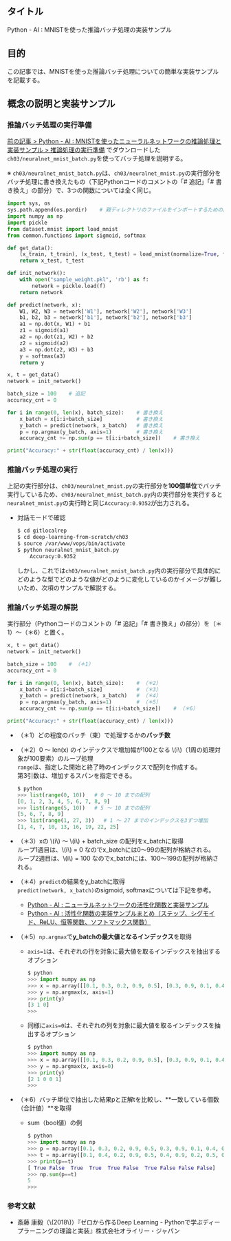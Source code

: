 ## タイトル
Python - AI : MNISTを使った推論バッチ処理の実装サンプル

## 目的
この記事では、MNISTを使った推論バッチ処理についての簡単な実装サンプルを記載する。

## 概念の説明と実装サンプル
### 推論バッチ処理の実行準備
[前の記事 > Python - AI : MNISTを使ったニューラルネットワークの推論処理と実装サンプル > 推論処理の実行準備](https://sigma-se.com/detail/20/#:~:text=%E3%81%A8%E5%AE%9F%E8%A3%85%E3%82%B5%E3%83%B3%E3%83%97%E3%83%AB-,%E6%8E%A8%E8%AB%96%E5%87%A6%E7%90%86%E3%81%AE%E5%AE%9F%E8%A1%8C%E6%BA%96%E5%82%99,-%E5%8F%82%E8%80%83%E6%96%87%E7%8C%AE%E3%81%AE%E3%80%8E%E3%82%BC) でダウンロードした`ch03/neuralnet_mnist_batch.py`を使ってバッチ処理を説明する。

※ `ch03/neuralnet_mnist_batch.py`は、`ch03/neuralnet_mnist.py`の実行部分をバッチ処理に書き換えたもの（下記Pythonコードのコメントの「# 追記」「# 書き換え」の部分）で、3つの関数については全く同じ。

```python
import sys, os
sys.path.append(os.pardir)    # 親ディレクトリのファイルをインポートするための設定
import numpy as np
import pickle
from dataset.mnist import load_mnist
from common.functions import sigmoid, softmax

def get_data():
    (x_train, t_train), (x_test, t_test) = load_mnist(normalize=True, flatten=True, one_hot_label=False)
    return x_test, t_test

def init_network():
    with open("sample_weight.pkl", 'rb') as f:
        network = pickle.load(f)
    return network

def predict(network, x):
    W1, W2, W3 = network['W1'], network['W2'], network['W3']
    b1, b2, b3 = network['b1'], network['b2'], network['b3']
    a1 = np.dot(x, W1) + b1
    z1 = sigmoid(a1)
    a2 = np.dot(z1, W2) + b2
    z2 = sigmoid(a2)
    a3 = np.dot(z2, W3) + b3
    y = softmax(a3)
    return y

x, t = get_data()
network = init_network()

batch_size = 100    # 追記
accuracy_cnt = 0

for i in range(0, len(x), batch_size):    # 書き換え
    x_batch = x[i:i+batch_size]           # 書き換え
    y_batch = predict(network, x_batch)   # 書き換え
    p = np.argmax(y_batch, axis=1)        # 書き換え
    accuracy_cnt += np.sum(p == t[i:i+batch_size])    # 書き換え

print("Accuracy:" + str(float(accuracy_cnt) / len(x)))
```

### 推論バッチ処理の実行

上記の実行部分は、`ch03/neuralnet_mnist.py`の実行部分を**100個単位**でバッチ実行しているため、`ch03/neuralnet_mnist_batch.py`内の実行部分を実行すると`neuralnet_mnist.py`の実行時と同じ`Accuracy:0.9352`が出力される。

- 対話モードで確認
    ```bash
    $ cd gitlocalrep
    $ cd deep-learning-from-scratch/ch03
    $ source /var/www/vops/bin/activate
    $ python neuralnet_mnist_batch.py
        Accuracy:0.9352
    ```

    しかし、これでは`ch03/neuralnet_mnist_batch.py`内の実行部分で具体的にどのような型でどのような値がどのように変化しているのかイメージが難しいため、次項のサンプルで解説する。

### 推論バッチ処理の解説

実行部分（Pythonコードのコメントの「# 追記」「# 書き換え」の部分）を（＊1）〜（＊6）と置く。

```python
x, t = get_data()
network = init_network()

batch_size = 100    # （＊1）
accuracy_cnt = 0

for i in range(0, len(x), batch_size):    # （＊2）
    x_batch = x[i:i+batch_size]           # （＊3）
    y_batch = predict(network, x_batch)   # （＊4）
    p = np.argmax(y_batch, axis=1)        # （＊5）
    accuracy_cnt += np.sum(p == t[i:i+batch_size])    # （＊6）

print("Accuracy:" + str(float(accuracy_cnt) / len(x)))
```

- （＊1）どの程度のバッチ（束）で処理するかの**バッチ数**
- （＊2）0 ～ len(x) のインデックスで増加幅が100となる \\(i\\)（1周の処理対象が100要素）のループ処理<br>
    `range`は、指定した開始と終了時のインデックスで配列を作成する。<br>
    第3引数は、増加するスパンを指定できる。

    ```python
    $ python
    >>> list(range(0, 10))   # 0 ～ 10 までの配列
    [0, 1, 2, 3, 4, 5, 6, 7, 8, 9]
    >>> list(range(5, 10))   # 5 ～ 10 までの配列
    [5, 6, 7, 8, 9]
    >>> list(range(1, 27, 3))   # 1 ～ 27 までのインデックスを3ずつ増加
    [1, 4, 7, 10, 13, 16, 19, 22, 25]
    ```

- （＊3）xの \\(i\\) ～ \\(i\\) + batch_size の配列をx_batchに取得<br>
    ループ1週目は、\\(i\\) = 0 なのでx_batchには0～99の配列が格納される。<br>
    ループ2週目は、\\(i\\) = 100 なのでx_batchには、100～199の配列が格納される。
- （＊4）`predict`の結果をy_batchに取得<br>
    `predict(network, x_batch)`のsigmoid, softmaxについては下記を参考。<br>
    - [Python - AI : ニューラルネットワークの活性化関数と実装サンプル](https://sigma-se.com/detail/17/)<br>
    - [Python - AI : 活性化関数の実装サンプルまとめ（ステップ、シグモイド、ReLU、恒等関数、ソフトマックス関数）](https://sigma-se.com/detail/18/)
- （＊5）`np.argmax`で**y_batchの最大値となるインデックス**を取得
    - `axis=1`は、それぞれの行を対象に最大値を取るインデックスを抽出するオプション
        ```python
        $ python
        >>> import numpy as np
        >>> x = np.array([[0.1, 0.3, 0.2, 0.9, 0.5], [0.3, 0.9, 0.1, 0.4, 0.8], [0.9, 0.2, 0.1, 0.6, 0.5]])
        >>> y = np.argmax(x, axis=1)
        >>> print(y)
        [3 1 0]
        >>>
        ```
    - 同様に`axis=0`は、それぞれの列を対象に最大値を取るインデックスを抽出するオプション
        ```python
        $ python
        >>> import numpy as np
        >>> x = np.array([[0.1, 0.3, 0.2, 0.9, 0.5], [0.3, 0.9, 0.1, 0.4, 0.8], [0.9, 0.2, 0.1, 0.6, 0.5]])
        >>> y = np.argmax(x, axis=0)
        >>> print(y)
        [2 1 0 0 1]
        >>>
        ```
- （＊6）バッチ単位で抽出した結果pと正解tを比較し、**一致している個数（合計値）**を取得
    - sum（bool値）の例
        ```python
        $ python
        >>> import numpy as np
        >>> p = np.array([0.1, 0.3, 0.2, 0.9, 0.5, 0.3, 0.9, 0.1, 0.4, 0.8])
        >>> t = np.array([0.1, 0.4, 0.2, 0.9, 0.5, 0.4, 0.9, 0.2, 0.5, 0.9])
        >>> print(p==t)
        [ True False  True  True  True False  True False False False]
        >>> np.sum(p==t)
        5
        >>>
        ```

### 参考文献
- 斎藤 康毅（\\(2018\\)）『ゼロから作るDeep Learning - Pythonで学ぶディープラーニングの理論と実装』株式会社オライリー・ジャパン
